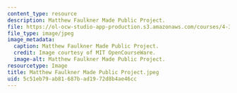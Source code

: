 ```yaml
---
content_type: resource
description: Matthew Faulkner Made Public Project.
file: https://ol-ocw-studio-app-production.s3.amazonaws.com/courses/4-301-introduction-to-the-visual-arts-spring-2007/5c51eb79ab81687bad1972d8b4ae46cc_MatthewFaulknerMadePublicProject.jpeg
file_type: image/jpeg
image_metadata:
  caption: Matthew Faulkner Made Public Project.
  credit: Image courtesy of MIT OpenCourseWare.
  image-alt: Matthew Faulkner Made Public Project.
resourcetype: Image
title: Matthew Faulkner Made Public Project.jpeg
uid: 5c51eb79-ab81-687b-ad19-72d8b4ae46cc
---
```

